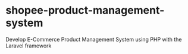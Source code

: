 # shopee-product-management-system
Develop E-Commerce Product Management System using PHP with the Laravel framework

